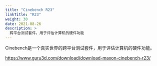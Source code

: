 ```yaml
---
title: "Cinebench R23"
linkTitle: "R23"
weight: 30
date: 2021-08-26
description: >
  跨平台测试套件，用于评估计算机的硬件功能
---
```


Cinebench是一个真实世界的跨平台测试套件，用于评估计算机的硬件功能。

https://www.guru3d.com/download/download-maxon-cinebench-r23/